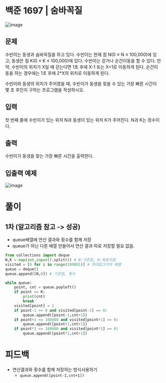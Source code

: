 # 백준 1697 | 숨바꼭질

![image](https://user-images.githubusercontent.com/62331803/98513654-8b7e6300-22ab-11eb-9281-0d41617c4859.png)
<br>

## 문제 
수빈이는 동생과 숨바꼭질을 하고 있다. 수빈이는 현재 점 N(0 ≤ N ≤ 100,000)에 있고, 동생은 점 K(0 ≤ K ≤ 100,000)에 있다. 수빈이는 걷거나 순간이동을 할 수 있다. 만약, 수빈이의 위치가 X일 때 걷는다면 1초 후에 X-1 또는 X+1로 이동하게 된다. 순간이동을 하는 경우에는 1초 후에 2*X의 위치로 이동하게 된다.

수빈이와 동생의 위치가 주어졌을 때, 수빈이가 동생을 찾을 수 있는 가장 빠른 시간이 몇 초 후인지 구하는 프로그램을 작성하시오.

## 입력
첫 번째 줄에 수빈이가 있는 위치 N과 동생이 있는 위치 K가 주어진다. N과 K는 정수이다.


## 출력
수빈이가 동생을 찾는 가장 빠른 시간을 출력한다.


## 입출력 예제

![image](https://user-images.githubusercontent.com/62331803/98513736-b2d53000-22ab-11eb-96de-c92d3a75c374.png)
<br>

# 풀이
## 1차 (알고리즘 참고 -> 성공)
- queue배열에 연산 결과와 횟수를 함께 저장
- queue가 아닌 다른 배열 만들어서 연산 결과 따로 저장할 필요 없음.

```python
from collections import deque
N,K = map(int,input().split()) # N:기준점, K:목표지점
visited = [0 for i in range(100001)] # 최대값크기의 배열
queue = deque()
queue.append([N,0]) # 기준점, 횟수

while queue:
    point, cnt = queue.popleft()
    if point == K:
        print(cnt)
        break
    visited[point] = 1
    if point-1 >= 0 and visited[point-1] == 0:
        queue.append([point-1,cnt+1])
    if point+1 <= 100000 and visited[point+1] == 0:
        queue.append([point+1,cnt+1])
    if point*2 <= 100000 and visited[point*2] == 0:
        queue.append([point*2,cnt+1])

```

# 피드백
-  연산결과와 횟수를 함께 저장하는 방식사용하기
    -  `queue.append([point-1,cnt+1])`
